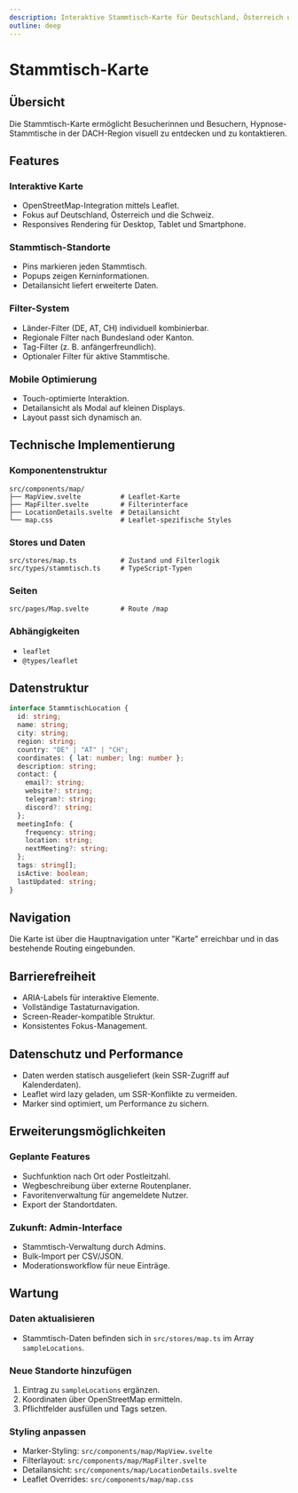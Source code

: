 ```yaml
---
description: Interaktive Stammtisch-Karte für Deutschland, Österreich und die Schweiz.
outline: deep
---
```


# Stammtisch-Karte

## Übersicht

Die Stammtisch-Karte ermöglicht Besucherinnen und Besuchern, Hypnose-Stammtische in der DACH-Region visuell zu entdecken und zu kontaktieren.

## Features

### Interaktive Karte

- OpenStreetMap-Integration mittels Leaflet.
- Fokus auf Deutschland, Österreich und die Schweiz.
- Responsives Rendering für Desktop, Tablet und Smartphone.

### Stammtisch-Standorte

- Pins markieren jeden Stammtisch.
- Popups zeigen Kerninformationen.
- Detailansicht liefert erweiterte Daten.

### Filter-System

- Länder-Filter (DE, AT, CH) individuell kombinierbar.
- Regionale Filter nach Bundesland oder Kanton.
- Tag-Filter (z. B. anfängerfreundlich).
- Optionaler Filter für aktive Stammtische.

### Mobile Optimierung

- Touch-optimierte Interaktion.
- Detailansicht als Modal auf kleinen Displays.
- Layout passt sich dynamisch an.

## Technische Implementierung

### Komponentenstruktur

```text
src/components/map/
├── MapView.svelte          # Leaflet-Karte
├── MapFilter.svelte        # Filterinterface
├── LocationDetails.svelte  # Detailansicht
└── map.css                 # Leaflet-spezifische Styles
```

### Stores und Daten

```text
src/stores/map.ts           # Zustand und Filterlogik
src/types/stammtisch.ts     # TypeScript-Typen
```

### Seiten

```text
src/pages/Map.svelte        # Route /map
```

### Abhängigkeiten

- `leaflet`
- `@types/leaflet`

## Datenstruktur

```typescript
interface StammtischLocation {
  id: string;
  name: string;
  city: string;
  region: string;
  country: "DE" | "AT" | "CH";
  coordinates: { lat: number; lng: number };
  description: string;
  contact: {
    email?: string;
    website?: string;
    telegram?: string;
    discord?: string;
  };
  meetingInfo: {
    frequency: string;
    location: string;
    nextMeeting?: string;
  };
  tags: string[];
  isActive: boolean;
  lastUpdated: string;
}
```

## Navigation

Die Karte ist über die Hauptnavigation unter "Karte" erreichbar und in das bestehende Routing eingebunden.

## Barrierefreiheit

- ARIA-Labels für interaktive Elemente.
- Vollständige Tastaturnavigation.
- Screen-Reader-kompatible Struktur.
- Konsistentes Fokus-Management.

## Datenschutz und Performance

- Daten werden statisch ausgeliefert (kein SSR-Zugriff auf Kalenderdaten).
- Leaflet wird lazy geladen, um SSR-Konflikte zu vermeiden.
- Marker sind optimiert, um Performance zu sichern.

## Erweiterungsmöglichkeiten

### Geplante Features

- Suchfunktion nach Ort oder Postleitzahl.
- Wegbeschreibung über externe Routenplaner.
- Favoritenverwaltung für angemeldete Nutzer.
- Export der Standortdaten.

### Zukunft: Admin-Interface

- Stammtisch-Verwaltung durch Admins.
- Bulk-Import per CSV/JSON.
- Moderationsworkflow für neue Einträge.

## Wartung

### Daten aktualisieren

- Stammtisch-Daten befinden sich in `src/stores/map.ts` im Array `sampleLocations`.

### Neue Standorte hinzufügen

1. Eintrag zu `sampleLocations` ergänzen.
1. Koordinaten über OpenStreetMap ermitteln.
1. Pflichtfelder ausfüllen und Tags setzen.

### Styling anpassen

- Marker-Styling: `src/components/map/MapView.svelte`
- Filterlayout: `src/components/map/MapFilter.svelte`
- Detailansicht: `src/components/map/LocationDetails.svelte`
- Leaflet Overrides: `src/components/map/map.css`

